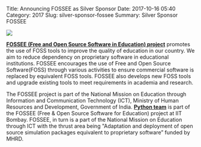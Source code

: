 Title: Announcing FOSSEE as Silver Sponsor
Date: 2017-10-16 05:40
Category: 2017
Slug: silver-sponsor-fossee
Summary: Silver Sponsor FOSSEE

<img src="http://fossee.in/sites/all/themes/software_responsive_theme/img/logo.png">

**[FOSSEE (Free and Open Source Software in Education) project](http://fossee.in/)** promotes the use of FOSS tools to improve the quality of education in our country. We aim to reduce dependency on proprietary software in educational institutions. FOSSEE encourages the use of Free and Open Source Software(FOSS) through various activities to ensure commercial software is replaced by equivalent FOSS tools. FOSSEE also develops new FOSS tools and upgrade existing tools to meet requirements in academia and research.

The FOSSEE project is part of the National Mission on Education through Information and Communication Technology (ICT), Ministry of Human Resources and Development, Government of India. **[Python team](http://python.fossee.in/)** is part of the FOSSEE (Free & Open Source Software for Education) project at IIT Bombay. FOSSEE, in turn is a part of the National Mission on Education through ICT with the thrust area being "Adaptation and deployment of open source simulation packages equivalent to proprietary software” funded by MHRD. 